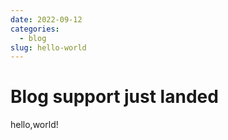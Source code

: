 ```yaml
---
date: 2022-09-12
categories:
  - blog
slug: hello-world
---
```


# Blog support just landed

hello,world!
